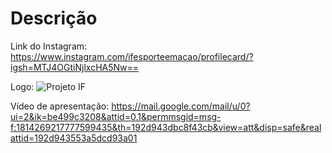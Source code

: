 # Descrição

Link do Instagram:
https://www.instagram.com/ifesporteemacao/profilecard/?igsh=MTJ4OGtiNjlxcHA5Nw==

Logo:
 ![Projeto IF](https://github.com/user-attachments/assets/64b08d27-b0dd-4062-9983-e9f967d5f505)

Vídeo de apresentação:
https://mail.google.com/mail/u/0?ui=2&ik=be499c3208&attid=0.1&permmsgid=msg-f:1814269217777599435&th=192d943dbc8f43cb&view=att&disp=safe&realattid=192d943553a5dcd93a01
